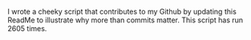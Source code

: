 I wrote a cheeky script that contributes to my Github by updating this ReadMe to illustrate why more than commits matter. This script has run 2605 times.